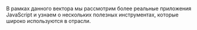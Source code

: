 В рамках данного вектора мы рассмотрим более реальные приложения JavaScript и узнаем о нескольких полезных инструментах, которые широко используются в отрасли.
